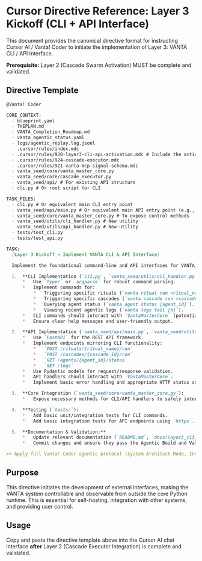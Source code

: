 # Cursor Directive Reference: Layer 3 Kickoff (CLI + API Interface)

This document provides the canonical directive format for instructing Cursor AI / Vanta! Coder to initiate the implementation of Layer 3: VANTA CLI / API Interface.

**Prerequisite:** Layer 2 (Cascade Swarm Activation) MUST be complete and validated.

## Directive Template

```markdown
@Vanta! Coder

CORE_CONTEXT:
  - blueprint.yaml
  - THEPLAN.md
  - VANTA_Completion_Roadmap.md
  - vanta_agentic_status.yaml
  - logs/agentic_replay.log.jsonl
  - .cursor/rules/index.mdc
  - .cursor/rules/930-layer3-cli-api-activation.mdc # Include the activation protocol
  - .cursor/rules/924-cascade-executor.mdc
  - .cursor/rules/921-vanta-mcp-signal-schema.mdc
  - vanta_seed/core/vanta_master_core.py
  - vanta_seed/core/cascade_executor.py
  - vanta_seed/api/ # For existing API structure
  - cli.py # Or root script for CLI

TASK_FILES:
  - cli.py # Or equivalent main CLI entry point
  - vanta_seed/api/main.py # Or equivalent main API entry point (e.g., FastAPI)
  - vanta_seed/core/vanta_master_core.py # To expose control methods
  - vanta_seed/utils/cli_handler.py # New utility
  - vanta_seed/utils/api_handler.py # New utility
  - tests/test_cli.py
  - tests/test_api.py

TASK:
  [Layer 3 Kickoff → Implement VANTA CLI & API Interface]

  Implement the foundational command-line and API interfaces for VANTA, enabling external control and interaction, adhering strictly to `.cursor/rules/930-layer3-cli-api-activation.mdc`.

  1.  **CLI Implementation (`cli.py`, `vanta_seed/utils/cli_handler.py`):
      *   Use `typer` or `argparse` for robust command parsing.
      *   Implement commands for:
          *   Triggering specific rituals (`vanta ritual run <ritual_name> [params]`).
          *   Triggering specific cascades (`vanta cascade run <cascade_id> [params]`).
          *   Querying agent status (`vanta agent status [agent_id]`).
          *   Viewing recent agentic logs (`vanta logs tail [n]`).
      *   CLI commands should interact with `VantaMasterCore` (potentially via a dedicated interface method) to execute actions.
      *   Ensure clear help messages and user-friendly output.

  2.  **API Implementation (`vanta_seed/api/main.py`, `vanta_seed/utils/api_handler.py`):
      *   Use `FastAPI` for the REST API framework.
      *   Implement endpoints mirroring CLI functionality:
          *   `POST /rituals/{ritual_name}/run`
          *   `POST /cascades/{cascade_id}/run`
          *   `GET /agents/{agent_id}/status`
          *   `GET /logs`
      *   Use Pydantic models for request/response validation.
      *   API handlers should interact with `VantaMasterCore`.
      *   Implement basic error handling and appropriate HTTP status codes.

  3.  **Core Integration (`vanta_seed/core/vanta_master_core.py`):
      *   Expose necessary methods for CLI/API handlers to safely interact with the core (e.g., `trigger_ritual_by_name`, `trigger_cascade_by_id`, `get_agent_status`, `get_recent_logs`).

  4.  **Testing (`tests/`):
      *   Add basic unit/integration tests for CLI commands.
      *   Add basic integration tests for API endpoints using `httpx`.

  5.  **Documentation & Validation:**
      *   Update relevant documentation (`README.md`, `docs/layer3_cli_api_overview.md`).
      *   Commit changes and ensure they pass the Agentic Build and Validate CI workflow.

>> Apply full Vanta! Coder agentic protocol (System Architect Mode, Interface Design, RL Logging). Ensure secure, robust, and user-friendly interfaces.
```

## Purpose

This directive initiates the development of external interfaces, making the VANTA system controllable and observable from outside the core Python runtime. This is essential for self-hosting, integration with other systems, and providing user control.

## Usage

Copy and paste the directive template above into the Cursor AI chat interface **after** Layer 2 (Cascade Executor Integration) is complete and validated. 